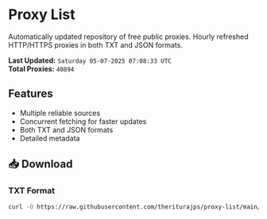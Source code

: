 # Proxy List

Automatically updated repository of free public proxies. Hourly refreshed HTTP/HTTPS proxies in both TXT and JSON formats.

**Last Updated:** `Saturday 05-07-2025 07:08:33 UTC`  
**Total Proxies:** `40894`

## Features
- Multiple reliable sources
- Concurrent fetching for faster updates
- Both TXT and JSON formats
- Detailed metadata

## 📥 Download

### TXT Format
```bash
curl -O https://raw.githubusercontent.com/theriturajps/proxy-list/main/proxies.txt